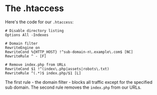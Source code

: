 # The .htaccess

Here's the code for our ``.htaccess``:

    # Disable directory listing
    Options All -Indexes 
    
    # Domain filter
    RewriteEngine on 
    RewriteCond %{HTTP_HOST} !^sub-domain-n\.example\.com$ [NC] 
    RewriteRule ^ - [F] 
    
    # Remove index.php from URLs
    RewriteCond $1 !^(index\.php|assets|robots\.txt) 
    RewriteRule ^(.*)$ index.php/$1 [L]


The first rule - the domain filter - blocks all traffic except for the specified sub domain.
The second rule removes the ``index.php`` from our URLs.


